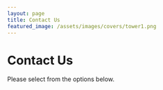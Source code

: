 ```yaml
---
layout: page
title: Contact Us
featured_image: /assets/images/covers/tower1.png
---
```


# Contact Us

Please select from the options below.

<!-- Calendly inline widget begin -->
<div class="calendly-inline-widget" data-url="https://calendly.com/calvoelhauge?hide_landing_page_details=1&text_color=4e4e4e" style="min-width:320px;height:630px;"></div>
<script type="text/javascript" src="https://assets.calendly.com/assets/external/widget.js" async></script>
<!-- Calendly inline widget end -->
